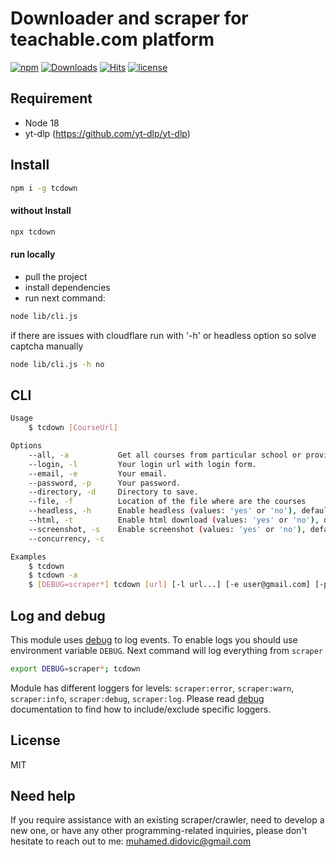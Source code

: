 # Downloader and scraper for teachable.com platform

[![npm](https://badgen.net/npm/v/tcdown)](https://www.npmjs.com/package/tcdown)
[![Downloads](https://img.shields.io/npm/dm/tcdown.svg?style=flat)](https://www.npmjs.org/package/tcdown)
[![Hits](https://hits.seeyoufarm.com/api/count/incr/badge.svg?url=https%3A%2F%2Fgithub.com%2Fmuhamed-didovic%2Ftcdown&count_bg=%2379C83D&title_bg=%23555555&icon=&icon_color=%23E7E7E7&title=hits&edge_flat=false)](https://hits.seeyoufarm.com)
[![license](https://flat.badgen.net/github/license/muhamed-didovic/tcdown)](https://github.com/muhamed-didovic/tcdown/blob/master/LICENSE)

## Requirement
- Node 18
- yt-dlp (https://github.com/yt-dlp/yt-dlp)

## Install
```sh
npm i -g tcdown
```

#### without Install
```sh
npx tcdown
```

#### run locally
- pull the project
- install dependencies
- run next command:
```sh
node lib/cli.js
```
if there are issues with cloudflare run with '-h' or headless option so solve captcha manually
```sh
node lib/cli.js -h no
```

## CLI
```sh
Usage
    $ tcdown [CourseUrl]

Options
    --all, -a           Get all courses from particular school or provider.
    --login, -l         Your login url with login form.
    --email, -e         Your email.
    --password, -p      Your password.
    --directory, -d     Directory to save.
    --file, -f          Location of the file where are the courses
    --headless, -h      Enable headless (values: 'yes' or 'no'), default value is 'yes'
    --html, -t          Enable html download (values: 'yes' or 'no'), default value is 'yes'
    --screenshot, -s    Enable screenshot (values: 'yes' or 'no'), default value is 'yes'
    --concurrency, -c

Examples
    $ tcdown
    $ tcdown -a
    $ [DEBUG=scraper*] tcdown [url] [-l url...] [-e user@gmail.com] [-p password] [-d dirname] [-f path-to-file] [-h yes/no] [-t yes/no] [-s yes/no] [-c number]
```



## Log and debug
This module uses [debug](https://github.com/visionmedia/debug) to log events. To enable logs you should use environment variable `DEBUG`.
Next command will log everything from `scraper`
```bash
export DEBUG=scraper*; tcdown
```

Module has different loggers for levels: `scraper:error`, `scraper:warn`, `scraper:info`, `scraper:debug`, `scraper:log`. Please read [debug](https://github.com/visionmedia/debug) documentation to find how to include/exclude specific loggers.

## License
MIT

## Need help
If you require assistance with an existing scraper/crawler, need to develop a new one, or have any other programming-related inquiries, please don't hesitate to reach out to me: [muhamed.didovic@gmail.com](mailto:muhamed.didovic@gmail.com)

